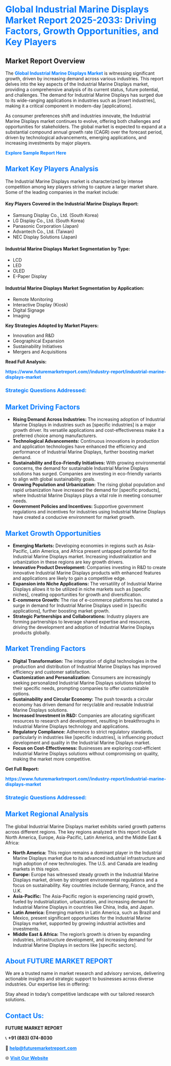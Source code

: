 <h1 style="color: #007BFF;">Global Industrial Marine Displays Market Report 2025-2033: Driving Factors, Growth Opportunities, and Key Players</h1>

<section id="overview">
<h2>Market Report Overview</h2>
<p>The <a href="https://www.futuremarketreport.com//industry-report/industrial-marine-displays-market" style="color: #007BFF; text-decoration: none;"><strong>Global Industrial Marine Displays Market</strong></a> is witnessing significant growth, driven by increasing demand across various industries. This report delves into the key aspects of the Industrial Marine Displays market, providing a comprehensive analysis of its current status, future potential, and challenges. The demand for Industrial Marine Displays has surged due to its wide-ranging applications in industries such as [insert industries], making it a critical component in modern-day [applications].</p>
<p>As consumer preferences shift and industries innovate, the Industrial Marine Displays market continues to evolve, offering both challenges and opportunities for stakeholders. The global market is expected to expand at a substantial compound annual growth rate (CAGR) over the forecast period, driven by technological advancements, emerging applications, and increasing investments by major players.</p>
</section>

<section id="overview">
<p><a href="https://www.futuremarketreport.com//request-sample/reportId=53998" style="color: #007BFF; text-decoration: none;"><strong>Explore Sample Report Here</strong></a></p>
</section>

<section id="key-players">
<h2 style="color: #007BFF;">Market Key Players Analysis</h2>
<p>The Industrial Marine Displays market is characterized by intense competition among key players striving to capture a larger market share. Some of the leading companies in the market include:</p>
<h4>Key Players Covered in the Industrial Marine Displays Report:</h4>
<ul><li>Samsung Display Co., Ltd. (South Korea)</li><li>LG Display Co., Ltd. (South Korea)</li><li>Panasonic Corporation (Japan)</li><li>Advantech Co., Ltd. (Taiwan)</li><li>NEC Display Solutions (Japan)</li></ul>
<h4>Industrial Marine Displays Market Segmentation by Type:</h4>
<ul><li>LCD</li><li>LED</li><li>OLED</li><li>E-Paper Display</li></ul>

<h4>Industrial Marine Displays Market Segmentation by Application:</h4>
<ul><li>Remote Monitoring</li><li>Interactive Display (Kiosk)</li><li>Digital Signage</li><li>Imaging</li></ul>
<p><strong>Key Strategies Adopted by Market Players:</strong></p>
<ul>
<li>Innovation and R&D</li>
<li>Geographical Expansion</li>
<li>Sustainability Initiatives</li>
<li>Mergers and Acquisitions</li>
</ul>
</section>

<section>
<p><strong>Read Full Analysis: </strong></p><a href="https://www.futuremarketreport.com//industry-report/industrial-marine-displays-market" style="color: #007BFF; text-decoration: none;"><strong>https://www.futuremarketreport.com//industry-report/industrial-marine-displays-market</strong></a>
<h3 style="color: #007BFF;">Strategic Questions Addressed:</h3>
</section>

<section id="driving-factors">
<h2 style="color: #007BFF;">Market Driving Factors</h2>
<ul>
<li><strong>Rising Demand Across Industries:</strong> The increasing adoption of Industrial Marine Displays in industries such as [specific industries] is a major growth driver. Its versatile applications and cost-effectiveness make it a preferred choice among manufacturers.</li>
<li><strong>Technological Advancements:</strong> Continuous innovations in production and application technologies have enhanced the efficiency and performance of Industrial Marine Displays, further boosting market demand.</li>
<li><strong>Sustainability and Eco-Friendly Initiatives:</strong> With growing environmental concerns, the demand for sustainable Industrial Marine Displays solutions has surged. Companies are investing in eco-friendly variants to align with global sustainability goals.</li>
<li><strong>Growing Population and Urbanization:</strong> The rising global population and rapid urbanization have increased the demand for [specific products], where Industrial Marine Displays plays a vital role in meeting consumer needs.</li>
<li><strong>Government Policies and Incentives:</strong> Supportive government regulations and incentives for industries using Industrial Marine Displays have created a conducive environment for market growth.</li>
</ul>
</section>

<section id="growth-opportunities">
<h2 style="color: #007BFF;">Market Growth Opportunities</h2>
<ul>
<li><strong>Emerging Markets:</strong> Developing economies in regions such as Asia-Pacific, Latin America, and Africa present untapped potential for the Industrial Marine Displays market. Increasing industrialization and urbanization in these regions are key growth drivers.</li>
<li><strong>Innovative Product Development:</strong> Companies investing in R&D to create innovative Industrial Marine Displays products with enhanced features and applications are likely to gain a competitive edge.</li>
<li><strong>Expansion into Niche Applications:</strong> The versatility of Industrial Marine Displays allows it to be utilized in niche markets such as [specific niches], creating opportunities for growth and diversification.</li>
<li><strong>E-commerce Growth:</strong> The rise of e-commerce platforms has created a surge in demand for Industrial Marine Displays used in [specific applications], further boosting market growth.</li>
<li><strong>Strategic Partnerships and Collaborations:</strong> Industry players are forming partnerships to leverage shared expertise and resources, driving the development and adoption of Industrial Marine Displays products globally.</li>
</ul>
</section>

<section id="trending-factors">
<h2 style="color: #007BFF;">Market Trending Factors</h2>
<ul>
<li><strong>Digital Transformation:</strong> The integration of digital technologies in the production and distribution of Industrial Marine Displays has improved efficiency and customer satisfaction.</li>
<li><strong>Customization and Personalization:</strong> Consumers are increasingly seeking personalized Industrial Marine Displays solutions tailored to their specific needs, prompting companies to offer customizable options.</li>
<li><strong>Sustainability and Circular Economy:</strong> The push towards a circular economy has driven demand for recyclable and reusable Industrial Marine Displays solutions.</li>
<li><strong>Increased Investment in R&D:</strong> Companies are allocating significant resources to research and development, resulting in breakthroughs in Industrial Marine Displays technology and applications.</li>
<li><strong>Regulatory Compliance:</strong> Adherence to strict regulatory standards, particularly in industries like [specific industries], is influencing product development and quality in the Industrial Marine Displays market.</li>
<li><strong>Focus on Cost-Effectiveness:</strong> Businesses are exploring cost-efficient Industrial Marine Displays solutions without compromising on quality, making the market more competitive.</li>
</ul>
</section>

<section>
<p><strong>Get Full Report: </strong></p><a href="https://www.futuremarketreport.com//industry-report/industrial-marine-displays-market" style="color: #007BFF; text-decoration: none;"><strong>https://www.futuremarketreport.com//industry-report/industrial-marine-displays-market</strong></a>
<h3 style="color: #007BFF;">Strategic Questions Addressed:</h3>
</section>


<section id="regional-analysis">
<h2 style="color: #007BFF;">Market Regional Analysis</h2>
<p>The global Industrial Marine Displays market exhibits varied growth patterns across different regions. The key regions analyzed in this report include North America, Europe, Asia-Pacific, Latin America, and the Middle East & Africa:</p>
<ul>
<li><strong>North America:</strong> This region remains a dominant player in the Industrial Marine Displays market due to its advanced industrial infrastructure and high adoption of new technologies. The U.S. and Canada are leading markets in this region.</li>
<li><strong>Europe:</strong> Europe has witnessed steady growth in the Industrial Marine Displays market, driven by stringent environmental regulations and a focus on sustainability. Key countries include Germany, France, and the U.K.</li>
<li><strong>Asia-Pacific:</strong> The Asia-Pacific region is experiencing rapid growth, fueled by industrialization, urbanization, and increasing demand for Industrial Marine Displays in countries like China, India, and Japan.</li>
<li><strong>Latin America:</strong> Emerging markets in Latin America, such as Brazil and Mexico, present significant opportunities for the Industrial Marine Displays market, supported by growing industrial activities and investments.</li>
<li><strong>Middle East & Africa:</strong> The region’s growth is driven by expanding industries, infrastructure development, and increasing demand for Industrial Marine Displays in sectors like [specific sectors].</li>
</ul>
</section>

<footer>
<h2 style="color: #007BFF;">About FUTURE MARKET REPORT</h2>
<p>We are a trusted name in market research and advisory services, delivering actionable insights and strategic support to businesses across diverse industries. Our expertise lies in offering:</p>

<p>Stay ahead in today’s competitive landscape with our tailored research solutions.</p>

<h2 style="color: #007BFF;">Contact Us:</h2>
<p><strong>FUTURE MARKET REPORT</strong></p>
<p>📞 <strong>+91 (883) 074-8030</strong></p>
<p>📧 <strong><a href="mailto:help@futuremarketreport.com" style="color: #007BFF;">help@futuremarketreport.com</a></strong></p>
<p>🌐 <strong><a href="https://www.futuremarketreport.com/" style="color: #007BFF;">Visit Our Website</a></strong></p>
</footer>